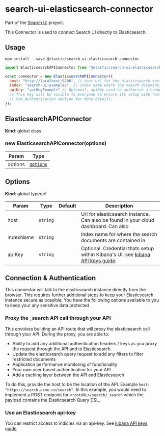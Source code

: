 # search-ui-elasticsearch-connector

Part of the [Search UI](https://github.com/elastic/search-ui) project.

This Connector is used to connect Search UI directly to Elasticsearch.

## Usage

```shell
npm install --save @elastic/search-ui-elasticsearch-connector
```

```js
import ElasticsearchAPIConnector from "@elastic/search-ui-elasticsearch-connector";

const connector = new ElasticsearchAPIConnector({
  host: "http://localhost:9200", // host url for the elasticsearch instance
  index: "search-ui-examples", // index name where the search documents are contained
  apiKey: "apiKeyExample" // Optional. apiKey used to authorize a connection to Elasticsearch instance.
  // This key will be visible to everyone so ensure its setup with restricted privilages.
  // See Authentication section for more details.
});
```

## ElasticsearchAPIConnector

**Kind**: global class

### new ElasticsearchAPIConnector(options)

| Param   | Type                             |
| ------- | -------------------------------- |
| options | [<code>Options</code>](#Options) |

## Options

**Kind**: global typedef

| Param     | Type                | Default | Description                                                                                                                                    |
| --------- | ------------------- | ------- | ---------------------------------------------------------------------------------------------------------------------------------------------- |
| host      | <code>string</code> |         | Url for elasticsearch instance. Can also be found in your cloud dashboard. Can also                                                            |
| indexName | <code>string</code> |         | Index name for where the search documents are contained in                                                                                     |
| apiKey    | <code>string</code> |         | Optional. Credential thats setup within Kibana's UI. see [kibana API keys guide](https://www.elastic.co/guide/en/kibana/master/api-keys.html). |

## Connection & Authentication

This connector will talk to the elasticsearch instance directly from the browser. This requires further additional steps to keep your Elasticsearch instance secure as possible. You have the following options available to you to keep your any sensitive data protected

### Proxy the \_search API call through your API

This envolves building an API route that will proxy the elasticsearch call through your API. During the proxy, you are able to:

- Ability to add any additional authentication headers / keys as you proxy the request through the API and to Elasticsearch.
- Update the elasticsearch query request to add any filters to filter restricted documents
- Application performance monitoring of functionality
- Your own user based authentication for your API
- Add a caching layer between the API and Elasticsearch

To do this, provide the host to be the location of the API. Example `host: "https://search.acme.co/search"`. In this example, you would need to implement a POST endpoint for `<rootURL>/search/_search` which the payload contains the Elasticsearch Query DSL.

### Use an Elasticsearch api-key

You can restrict access to indicies via an api-key. See [kibana API keys guide](https://www.elastic.co/guide/en/kibana/master/api-keys.html)
